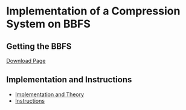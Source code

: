 # Implementation of a Compression System on BBFS
## Getting the BBFS
[Download Page](https://www.cs.nmsu.edu/~pfeiffer/fuse-tutorial/)

## Implementation and Instructions
* [Implementation and Theory](https://github.com/AlexStolt/C-OS/blob/main/Homeworks/HW_03/report/hw4_report.pdf)
* [Instructions](https://github.com/AlexStolt/C-OS/blob/main/Homeworks/HW_03/report/README.md)
